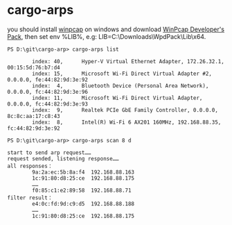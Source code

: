# cargo-arps

you should install [winpcap](https://www.winpcap.org/) on windows and download [WinPcap Developer's Pack](https://www.winpcap.org/devel.htm), then set env %LIB%, e.g: LIB=C:\Downloads\WpdPack\Lib\x64.

```
PS D:\git\cargo-arp> cargo-arps list

        index: 40,      Hyper-V Virtual Ethernet Adapter, 172.26.32.1, 00:15:5d:76:b7:d4
        index: 15,      Microsoft Wi-Fi Direct Virtual Adapter #2, 0.0.0.0, fe:44:82:9d:3e:92
        index:  4,      Bluetooth Device (Personal Area Network), 0.0.0.0, fc:44:82:9d:3e:96
        index: 11,      Microsoft Wi-Fi Direct Virtual Adapter, 0.0.0.0, fc:44:82:9d:3e:93
        index:  9,      Realtek PCIe GbE Family Controller, 0.0.0.0, 8c:8c:aa:17:c8:43
        index:  8,      Intel(R) Wi-Fi 6 AX201 160MHz, 192.168.88.35, fc:44:82:9d:3e:92
```

```
PS D:\git\cargo-arp> cargo-arps scan 8 d

start to send arp request……
request sended, listening response……
all responses：
        9a:2a:ec:5b:8a:f4  192.168.88.163
        1c:91:80:d8:25:ce  192.168.88.175
        ……
        f0:85:c1:e2:89:58  192.168.88.71
filter result：
        e4:0c:fd:9d:c9:d5  192.168.88.188
        ……
        1c:91:80:d8:25:ce  192.168.88.175
```